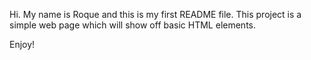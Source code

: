 Hi. My name is Roque and this is my first README file.
This project is a simple web page which will show off
basic HTML elements.

Enjoy!
